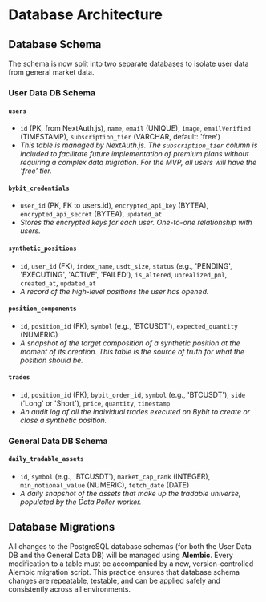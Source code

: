 # Database Architecture

## Database Schema

The schema is now split into two separate databases to isolate user data from general market data.

### User Data DB Schema

#### `users`
- `id` (PK, from NextAuth.js), `name`, `email` (UNIQUE), `image`, `emailVerified` (TIMESTAMP), `subscription_tier` (VARCHAR, default: 'free')
- *This table is managed by NextAuth.js. The `subscription_tier` column is included to facilitate future implementation of premium plans without requiring a complex data migration. For the MVP, all users will have the 'free' tier.*

#### `bybit_credentials`
- `user_id` (PK, FK to users.id), `encrypted_api_key` (BYTEA), `encrypted_api_secret` (BYTEA), `updated_at`
- *Stores the encrypted keys for each user. One-to-one relationship with users.*

#### `synthetic_positions`
- `id`, `user_id` (FK), `index_name`, `usdt_size`, `status` (e.g., 'PENDING', 'EXECUTING', 'ACTIVE', 'FAILED'), `is_altered`, `unrealized_pnl`, `created_at`, `updated_at`
- *A record of the high-level positions the user has opened.*

#### `position_components`
- `id`, `position_id` (FK), `symbol` (e.g., 'BTCUSDT'), `expected_quantity` (NUMERIC)
- *A snapshot of the target composition of a synthetic position at the moment of its creation. This table is the source of truth for what the position *should* be.*

#### `trades`
- `id`, `position_id` (FK), `bybit_order_id`, `symbol` (e.g., 'BTCUSDT'), `side` ('Long' or 'Short'), `price`, `quantity`, `timestamp`
- *An audit log of all the individual trades executed on Bybit to create or close a synthetic position.*

### General Data DB Schema

#### `daily_tradable_assets`
- `id`, `symbol` (e.g., 'BTCUSDT'), `market_cap_rank` (INTEGER), `min_notional_value` (NUMERIC), `fetch_date` (DATE)
- *A daily snapshot of the assets that make up the tradable universe, populated by the Data Poller worker.*

## Database Migrations

All changes to the PostgreSQL database schemas (for both the User Data DB and the General Data DB) will be managed using **Alembic**. Every modification to a table must be accompanied by a new, version-controlled Alembic migration script. This practice ensures that database schema changes are repeatable, testable, and can be applied safely and consistently across all environments. 